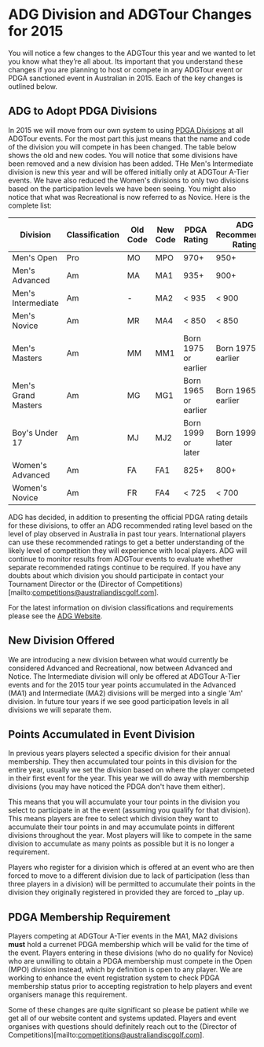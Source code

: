 # ADG Division and ADGTour Changes for 2015

You will notice a few changes to the ADGTour this year and we wanted to let you know what they’re all about. Its important that you understand these changes if you are planning to host or compete in any ADGTour event or PDGA sanctioned event in Australian in 2015. Each of the key changes is outlined below.

## ADG to Adopt PDGA Divisions

In 2015 we will move from our own system to using [PDGA Divisions](http://www.pdga.com/pdga-player-classifications-divisions) at all ADGTour events. For the most part this just means that the name and code of the division you will compete in has been changed. The table below shows the old and new codes. You will notice that some divisions have been removed and a new division has been added. THe Men's Intermediate division is new this year and will be offered initially only at ADGTour A-Tier events. We have also reduced the Women's divisions to only two divisions based on the participation levels we have been seeing. You might also notice that what was Recreational is now referred to as Novice. Here is the complete list:

| Division            | Classification | Old Code | New Code | PDGA Rating          | ADG Recommended Rating |
|---------------------|----------------|----------|----------|----------------------|------------------------|
| Men's Open          | Pro            | MO       | MPO      | 970+                 | 950+                   |
| Men's Advanced      | Am             | MA       | MA1      | 935+                 | 900+                   |
| Men's Intermediate  | Am             | -        | MA2      | < 935                | < 900                  |
| Men's Novice        | Am             | MR       | MA4      | < 850                | < 850                  |
| Men's Masters       | Am             | MM       | MM1      | Born 1975 or earlier | Born 1975 or earlier   |
| Men's Grand Masters | Am             | MG       | MG1      | Born 1965 or earlier | Born 1965 or earlier   |
| Boy's Under 17      | Am             | MJ       | MJ2      | Born 1999 or later   | Born 1999 or later     |
| Women's Advanced    | Am             | FA       | FA1      | 825+                 | 800+                   |
| Women's Novice      | Am             | FR       | FA4      | < 725                | < 700                  |

ADG has decided, in addition to presenting the official PDGA rating details for these divisions, to offer an ADG recommended rating level based on the level of play observed in Australia in past tour years. International players can use these recommended ratings to get a better understanding of the likely level of competition they will experience with local players. ADG will continue to monitor results from ADGTour events to evaluate whether separate recommended ratings continue to be required. If you have any doubts about which division you should participate in contact your Tournament Director or the (Director of Competitions)[mailto:competitions@australiandiscgolf.com].

For the latest information on division classifications and requirements please see the [ADG Website](http://www.australiandiscgolf.com/divisions/).

## New Division Offered

We are introducing a new division between what would currently be considered Advanced and Recreational, now between Advanced and Notice. The Intermediate division will only be offered at ADGTour A-Tier events and for the 2015 tour year points accumulated in the Advanced (MA1) and Intermediate (MA2) divisions will be merged into a single 'Am' division. In future tour years if we see good participation levels in all divisions we will separate them.

## Points Accumulated in Event Division

In previous years players selected a specific division for their annual membership. They then accumulated tour points in this division for the entire year, usually we set the division based on where the player competed in their first event for the year. This year we will do away with membership divisions (you may have noticed the PDGA don't have them either).

This means that you will accumulate your tour points in the division you select to participate in at the event (assuming you qualify for that division). This means players are free to select which division they want to accumulate their tour points in and may accumulate points in different divisions throughout the year. Most players will like to compete in the same division to accumulate as many points as possible but it is no longer a requirement.

Players who register for a division which is offered at an event who are then forced to move to a different division due to lack of participation (less than three players in a division) will be permitted to accumulate their points in the division they originally registered in provided they are forced to _play up.

## PDGA Membership Requirement

Players competing at ADGTour A-Tier events in the MA1, MA2 divisions **must** hold a currenet PDGA membership which will be valid for the time of the event. Players entering in these divisions (who do no qualify for Novice) who are unwilling to obtain a PDGA membership must compete in the Open (MPO) division instead, which by definition is open to any player. We are working to enhance the event registration system to check PDGA membership status prior to accepting registration to help players and event organisers manage this requirement.

Some of these changes are quite significant so please be patient while we get all of our website content and systems updated. Players and event organises with questions should definitely reach out to the (Director of Competitions)[mailto:competitions@australiandiscgolf.com].
